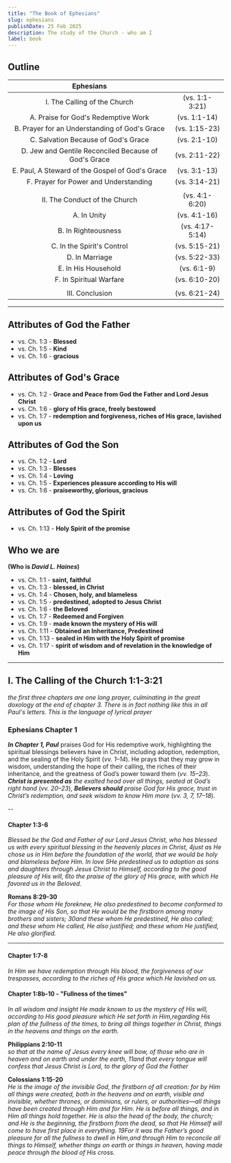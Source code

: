 ```yaml
---
title: "The Book of Ephesians"
slug: ephesians
publishDate: 25 Feb 2025
description: The study of the Church - who am I
label: book
---
```



## Outline

| **Ephesians** | | 
|:-------:|:-------:|
| I. The Calling of the Church | (vs. 1:1-3:21) |
| A. Praise for God's Redemptive Work | (vs. 1:1-14) |
| B. Prayer for an Understanding of God's Grace | (vs. 1:15-23) |
| C. Salvation Because of God's Grace | (vs. 2:1-10) |
| D. Jew and Gentile Reconciled Because of God's Grace | (vs. 2:11-22) |
| E. Paul, A Steward of the Gospel of God's Grace | (vs. 3:1-13) |
| F. Prayer for Power and Understanding | (vs. 3:14-21) |
| | |
| II. The Conduct of the Church | (vs. 4:1-6:20) |
| A. In Unity | (vs. 4:1-16) |
| B. In Righteousness | (vs. 4:17-5:14) |
| C. In the Spirit's Control | (vs. 5:15-21) |
| D. In Marriage | (vs. 5:22-33) |
| E. In His Household | (vs. 6:1-9) |
| F. In Spiritual Warfare | (vs. 6:10-20) |
| | |
| III. Conclusion | (vs. 6:21-24) |

---

## Attributes of God the Father
- vs. Ch. 1:3 - **Blessed**
- vs. Ch. 1:5 - **Kind**
- vs. Ch. 1:6 - **gracious**

## Attributes of God's Grace
- vs. Ch. 1:2 - **Grace and Peace from God the Father and Lord Jesus Christ**
- vs. Ch. 1:6 - **glory of His grace, freely bestowed**
- vs. Ch. 1:7 - **redemption and forgiveness, riches of His grace, lavished upon us**

## Attributes of God the Son
- vs. Ch. 1:2 - **Lord**
- vs. Ch. 1:3 - **Blesses**
- vs. Ch. 1:4 - **Loving**
- vs. Ch. 1:5 - **Experiences pleasure according to His will**
- vs. Ch. 1:6 - **praiseworthy, glorious, gracious**

## Attributes of God the Spirit
- vs. Ch. 1:13 - **Holy Spirit of the promise** 

## Who we are
**(Who is *David L. Haines*)**
- vs. Ch. 1:1 - **saint, faithful**
- vs. Ch. 1:3 - **blessed, in Christ**
- vs. Ch. 1:4 - **Chosen, holy, and blameless**
- vs. Ch. 1:5 - **predestined, adopted to Jesus Christ**
- vs. Ch. 1:6 - **the Beloved**
- vs. Ch. 1:7 - **Redeemed and Forgiven**
- vs. Ch. 1:9 - **made known the mystery of His will**
- vs. Ch. 1:11 - **Obtained an Inheritance, Predestined**
- vs. Ch. 1:13 - **sealed in Him with the Holy Spirit of promise**
- vs. Ch. 1:17 - **spirit of wisdom and of revelation in the knowledge of Him**

---

## I. The Calling of the Church 1:1-3:21
*the first three chapters are one long prayer, culminating in the great doxology at the end of chapter 3. There is in fact nothing like this in all Paul's letters. This is the language of lyrical prayer*

### **Ephesians Chapter 1**  

**_In Chapter 1, Paul_** praises God for His redemptive work, highlighting the spiritual blessings believers have in Christ, including adoption, redemption, and the sealing of the Holy Spirit (*vv. 1–14*). He prays that they may grow in wisdom, understanding the hope of their calling, the riches of their inheritance, and the greatness of God’s power toward them (*vv. 15–23*). **_Christ is presented as_** *the exalted head over all things, seated at God’s right hand* (*vv. 20–23*), **_Believers should_** *praise God for His grace, trust in Christ’s redemption, and seek wisdom to know Him more* (*vv. 3, 7, 17–18*).

--

#### Chapter 1:3-6
*Blessed be the God and Father of our Lord Jesus Christ, who has blessed us with every spiritual blessing in the heavenly places in Christ, 4just as He chose us in Him before the foundation of the world, that we would be holy and blameless before Him. In love 5He predestined us to adoption as sons and daughters through Jesus Christ to Himself, according to the good pleasure of His will, 6to the praise of the glory of His grace, with which He favored us in the Beloved.*

**Romans 8:29-30**  
*For those whom He foreknew, He also predestined to become conformed to the image of His Son, so that He would be the firstborn among many brothers and sisters; 30and these whom He predestined, He also called; and these whom He called, He also justified; and these whom He justified, He also glorified.* 

---

#### Chapter 1:7-8
*In Him we have redemption through His blood, the forgiveness of our trespasses, according to the riches of His grace which He lavished on us.*

#### Chapter 1:8b-10 - "Fullness of the times"
*In all wisdom and insight He made known to us the mystery of His will, according to His good pleasure which He set forth in Him,regarding His plan of the fullness of the times, to bring all things together in Christ, things in the heavens and things on the earth.*

**Philippians 2:10-11**  
*so that at the name of Jesus every knee will bow, of those who are in heaven and on earth and under the earth, 11and that every tongue will confess that Jesus Christ is Lord, to the glory of God the Father*

**Colossians 1:15-20**  
*He is the image of the invisible God, the firstborn of all creation: for by Him all things were created, both in the heavens and on earth, visible and invisible, whether thrones, or dominions, or rulers, or authorities—all things have been created through Him and for Him. He is before all things, and in Him all things hold together. He is also the head of the body, the church; and He is the beginning, the firstborn from the dead, so that He Himself will come to have first place in everything. 19For it was the Father’s good pleasure for all the fullness to dwell in Him,and through Him to reconcile all things to Himself, whether things on earth or things in heaven, having made peace through the blood of His cross.*